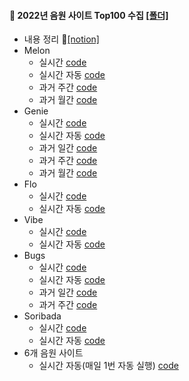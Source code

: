 #### 💾 2022년 음원 사이트 Top100 수집 [[폴더]](https://github.com/kbjung/Wantreez/tree/main/Crawling/music)
+ 내용 정리 📃[[notion]](https://www.notion.so/2ca2f19dfdd54028b263e2f41760f602)
+ Melon
  - 실시간 [code](https://github.com/kbjung/Wantreez/blob/main/Crawling/music/live_melon.ipynb)
  - 실시간 자동 [code](https://github.com/kbjung/Wantreez/blob/main/Crawling/music/live_melon.py)
  - 과거 주간 [code](https://github.com/kbjung/Wantreez/blob/main/Crawling/music/week_melon.ipynb)
  - 과거 월간 [code](https://github.com/kbjung/Wantreez/blob/main/Crawling/music/month_melon.ipynb)
+ Genie
  - 실시간 [code](https://github.com/kbjung/Wantreez/blob/main/Crawling/music/live_genie.ipynb)
  - 실시간 자동 [code](https://github.com/kbjung/Wantreez/blob/main/Crawling/music/live_genie.py)
  - 과거 일간 [code](https://github.com/kbjung/Wantreez/blob/main/Crawling/music/day_genie.ipynb)
  - 과거 주간 [code](https://github.com/kbjung/Wantreez/blob/main/Crawling/music/week_genie.ipynb)
  - 과거 월간 [code](https://github.com/kbjung/Wantreez/blob/main/Crawling/music/month_genie.ipynb)
+ Flo
  - 실시간 [code](https://github.com/kbjung/Wantreez/blob/main/Crawling/music/live_flo.ipynb)
  - 실시간 자동 [code](https://github.com/kbjung/Wantreez/blob/main/Crawling/music/live_flo.py)
+ Vibe
  - 실시간 [code](https://github.com/kbjung/Wantreez/blob/main/Crawling/music/live_vibe.ipynb)
  - 실시간 자동 [code](https://github.com/kbjung/Wantreez/blob/main/Crawling/music/live_vibe.py)
+ Bugs
  - 실시간 [code](https://github.com/kbjung/Wantreez/blob/main/Crawling/music/live_bugs.ipynb)
  - 실시간 자동 [code](https://github.com/kbjung/Wantreez/blob/main/Crawling/music/live_bugs.py)
  - 과거 일간 [code](https://github.com/kbjung/Wantreez/blob/main/Crawling/music/day_bugs.ipynb)
  - 과거 주간 [code](https://github.com/kbjung/Wantreez/blob/main/Crawling/music/week_bugs.ipynb)
+ Soribada
  - 실시간 [code](https://github.com/kbjung/Wantreez/blob/main/Crawling/music/live_soribada.ipynb)
  - 실시간 자동 [code](https://github.com/kbjung/Wantreez/blob/main/Crawling/music/live_soribada.py)
+ 6개 음원 사이트
  - 실시간 자동(매일 1번 자동 실행) [code](https://github.com/kbjung/Wantreez/blob/main/Crawling/music/live_music_rank.py)
